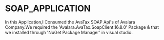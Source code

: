 # SOAP_APPLICATION

In this Application,I Consumed the AvaTax SOAP Api's of Avalara Company.We required the 'Avalara.AvaTax.SoapClient.16.8.0'
Package & that we installed through 'NuGet Package Manager' in visual studio.
